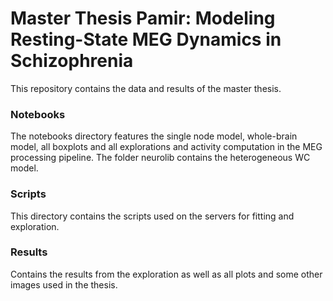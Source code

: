 # Master Thesis Pamir: Modeling Resting-State MEG Dynamics in Schizophrenia

This repository contains the data and results of the master thesis. 

### Notebooks

The notebooks directory features the single node model, whole-brain model, all boxplots and all explorations and activity computation in the MEG processing pipeline. The folder neurolib contains the heterogeneous WC model.

### Scripts

This directory contains the scripts used on the servers for fitting and exploration.

### Results

Contains the results from the exploration as well as all plots and some other images used in the thesis.

